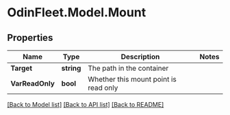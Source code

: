 # OdinFleet.Model.Mount

## Properties

Name | Type | Description | Notes
------------ | ------------- | ------------- | -------------
**Target** | **string** | The path in the container | 
**VarReadOnly** | **bool** | Whether this mount point is read only | 

[[Back to Model list]](../README.md#documentation-for-models) [[Back to API list]](../README.md#documentation-for-api-endpoints) [[Back to README]](../README.md)

